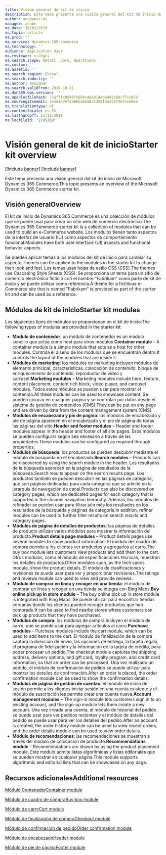 ```yaml
---
title: Visión general de kit de inicio
description: Este tema presenta una visión general del kit de inicio de Microsoft Dynamics 365 Commerce.
author: anupamar-ms
manager: annbe
ms.date: 10/01/2019
ms.topic: article
ms.prod: ''
ms.service: dynamics-365-commerce
ms.technology: ''
audience: Application User
ms.reviewer: v-chgri
ms.search.scope: Retail, Core, Operations
ms.custom: ''
ms.assetid: ''
ms.search.region: Global
ms.search.industry: ''
ms.author: anupamar
ms.search.validFrom: 2019-10-31
ms.dyn365.ops.version: ''
ms.openlocfilehash: 73af7fc8845fe08bc4aa014abe4d8c6dcf7ccb7d
ms.sourcegitcommit: 3a4e137ef3a96ba0a58c5352f4a3b57467ace9ae
ms.translationtype: HT
ms.contentlocale: es-ES
ms.lasthandoff: 11/11/2019
ms.locfileid: "2785269"
---
```

# <a name="starter-kit-overview"></a><span data-ttu-id="beede-103">Visión general de kit de inicio</span><span class="sxs-lookup"><span data-stu-id="beede-103">Starter kit overview</span></span>

[!include [banner](includes/preview-banner.md)]
[!include [banner](includes/banner.md)]

<span data-ttu-id="beede-104">Este tema presenta una visión general del kit de inicio de Microsoft Dynamics 365 Commerce.</span><span class="sxs-lookup"><span data-stu-id="beede-104">This topic presents an overview of the Microsoft Dynamics 365 Commerce starter kit.</span></span>

## <a name="overview"></a><span data-ttu-id="beede-105">Visión general</span><span class="sxs-lookup"><span data-stu-id="beede-105">Overview</span></span>

<span data-ttu-id="beede-106">El kit de inicio de Dynamics 365 Commerce es una colección de módulos que se puede usar para crear un sitio web de comercio electrónico.</span><span class="sxs-lookup"><span data-stu-id="beede-106">The Dynamics 365 Commerce starter kit is a collection of modules that can be used to build an e-Commerce website.</span></span> <span data-ttu-id="beede-107">Los módulos tienen tanto aspectos de la interfaz de usuario (IU) como aspectos de comportamiento funcional.</span><span class="sxs-lookup"><span data-stu-id="beede-107">Modules have both user interface (UI) aspects and functional behavior aspects.</span></span>

<span data-ttu-id="beede-108">Se pueden aplicar temas a los módulos del kit de inicio para cambiar su aspecto.</span><span class="sxs-lookup"><span data-stu-id="beede-108">Themes can be applied to the modules in the starter kit to change their look and feel.</span></span> <span data-ttu-id="beede-109">Los temas usan hojas de estilo CSS (CSS).</span><span class="sxs-lookup"><span data-stu-id="beede-109">The themes use Cascading Style Sheets (CSS).</span></span> <span data-ttu-id="beede-110">Se proporciona un tema para un sitio de comercio electrónico ficticio con el nombre “Fabrikam” como parte de kit de inicio y se puede utilizar como referencia.</span><span class="sxs-lookup"><span data-stu-id="beede-110">A theme for a fictitious e-Commerce site that is named "Fabrikam" is provided as part of the starter kit and can be used as a reference.</span></span>

## <a name="starter-kit-modules"></a><span data-ttu-id="beede-111">Módulos de kit de inicio</span><span class="sxs-lookup"><span data-stu-id="beede-111">Starter kit modules</span></span>

<span data-ttu-id="beede-112">Los siguientes tipos de módulos se proporcionan en el kit de inicio:</span><span class="sxs-lookup"><span data-stu-id="beede-112">The following types of modules are provided in the starter kit:</span></span>

- <span data-ttu-id="beede-113">**Módulo de contenedor**: un módulo de contenedor es un módulo sencillo que actúa como host para otros módulos.</span><span class="sxs-lookup"><span data-stu-id="beede-113">**Container module** – A container module is a simple module that acts as a host for other modules.</span></span> <span data-ttu-id="beede-114">Controla el diseño de los módulos que se encuentran dentro.</span><span class="sxs-lookup"><span data-stu-id="beede-114">It controls the layout of the modules that are inside it.</span></span>
- <span data-ttu-id="beede-115">**Módulos de marketing**: los módulos de marketing incluyen módulos de elemento principal, características, colocación de contenido, bloque de enriquecimiento de contenido, reproductor de vídeo y carrusel.</span><span class="sxs-lookup"><span data-stu-id="beede-115">**Marketing modules** – Marketing modules include hero, feature, content placement, content rich block, video player, and carousel modules.</span></span> <span data-ttu-id="beede-116">Todos estos módulos se pueden usar para mostrar el contenido.</span><span class="sxs-lookup"><span data-stu-id="beede-116">All these modules can be used to showcase content.</span></span> <span data-ttu-id="beede-117">Se pueden colocar en cualquier página y se controlan por datos desde el sistema de gestión de contenidos (CMS).</span><span class="sxs-lookup"><span data-stu-id="beede-117">They can be put on any page and are driven by data from the content management system (CMS).</span></span>
- <span data-ttu-id="beede-118">**Módulos de encabezado y pie de página**: los módulos de encabezado y pie de página aparecen en el encabezado y el pie de página de todas las páginas del sitio.</span><span class="sxs-lookup"><span data-stu-id="beede-118">**Header and footer modules** – Header and footer modules appear in the header and footer of all site pages.</span></span> <span data-ttu-id="beede-119">Esos módulos se pueden configurar según sea necesario a través de las propiedades.</span><span class="sxs-lookup"><span data-stu-id="beede-119">These modules can be configured as required through properties.</span></span>
- <span data-ttu-id="beede-120">**Módulos de búsqueda**: los productos se pueden descubrir mediante el módulo de búsqueda en el encabezado.</span><span class="sxs-lookup"><span data-stu-id="beede-120">**Search modules** – Products can be discovered by using the search module in the header.</span></span> <span data-ttu-id="beede-121">Los resultados de la búsqueda aparecen en la página de resultados de la búsqueda.</span><span class="sxs-lookup"><span data-stu-id="beede-121">Search results appear on the search results page.</span></span> <span data-ttu-id="beede-122">Los productos también se pueden descubrir en las páginas de categoría, que son páginas dedicadas para cada categoría que se admite en la jerarquía de navegación de canal.</span><span class="sxs-lookup"><span data-stu-id="beede-122">Products can also be discovered on category pages, which are dedicated pages for each category that is supported in the channel navigation hierarchy.</span></span> <span data-ttu-id="beede-123">Además, los módulos de refinador se pueden usar para filtrar aún más los resultados en los resultados de la búsqueda y páginas de categoría.</span><span class="sxs-lookup"><span data-stu-id="beede-123">In addition, refiner modules can be used to further filter results on search results and category pages.</span></span>
- <span data-ttu-id="beede-124">**Módulos de página de detalles de productos**: las páginas de detalles de producto utilizan varios módulos para mostrar la información del producto.</span><span class="sxs-lookup"><span data-stu-id="beede-124">**Product details page modules** – Product details pages use several modules to show product information.</span></span> <span data-ttu-id="beede-125">El módulo del cuadro de compra permite a los clientes ver productos y agregarlos al carro.</span><span class="sxs-lookup"><span data-stu-id="beede-125">The buy box module lets customers view products and add them to the cart.</span></span> <span data-ttu-id="beede-126">Otros módulos, como el módulo de especificaciones técnicas, muestran los detalles de productos.</span><span class="sxs-lookup"><span data-stu-id="beede-126">Other modules such, as the tech specs module, show the product details.</span></span> <span data-ttu-id="beede-127">El módulo de clasificaciones y revisiones se puede usar para ver y proporcionar revisiones.</span><span class="sxs-lookup"><span data-stu-id="beede-127">The ratings and reviews module can used to view and provide reviews.</span></span>
- <span data-ttu-id="beede-128">**Módulo de comprar en línea y recoger en una tienda**: el módulo de comprar en línea y recoger en una tienda se integra con Bing Maps.</span><span class="sxs-lookup"><span data-stu-id="beede-128">**Buy online pick up in store module** – The buy online pick up in store module is integrated with Bing Maps.</span></span> <span data-ttu-id="beede-129">Se puede utilizar para encontrar tiendas cercanas donde los clientes pueden recoger productos que han comprado.</span><span class="sxs-lookup"><span data-stu-id="beede-129">It can be used to find nearby stores where customers can pick up products that they have purchased.</span></span>
- <span data-ttu-id="beede-130">**Módulos de compra**: los módulos de compra incluyen el módulo de carro, que se puede usar para agregar artículos al carro.</span><span class="sxs-lookup"><span data-stu-id="beede-130">**Purchase modules** – Purchase modules include the cart module, which can be used to add items to the cart.</span></span> <span data-ttu-id="beede-131">El módulo de finalización de la compra captura la dirección de envío, las opciones de entrega, la tarjeta regalo, el programa de fidelización y la información de la tarjeta de crédito, para poder procesar un pedido.</span><span class="sxs-lookup"><span data-stu-id="beede-131">The checkout module captures the shipping address, delivery options, and gift card, loyalty program, and credit card information, so that an order can be processed.</span></span> <span data-ttu-id="beede-132">Una vez realizado un pedido, el módulo de confirmación de pedido se puede utilizar para mostrar los detalles de confirmación.</span><span class="sxs-lookup"><span data-stu-id="beede-132">After an order is placed, the order confirmation module can be used to show the confirmation details.</span></span>
- <span data-ttu-id="beede-133">**Módulos de página de gestión de cuentas**: el módulo de inicio de sesión permite a los clientes iniciar sesión en una cuenta existente y el módulo de suscripción les permite crear una cuenta nueva.</span><span class="sxs-lookup"><span data-stu-id="beede-133">**Account management modules** – The sign-in module lets customers sign in to an existing account, and the sign-up module lets them create a new account.</span></span> <span data-ttu-id="beede-134">Una vez creada una cuenta, el módulo de historial del pedido se puede usar para ver pedidos recientes y el módulo de detalles del pedido se puede usar para ver los detalles del pedido.</span><span class="sxs-lookup"><span data-stu-id="beede-134">After an account is created, the order history module can be used to view recent orders, and the order details module can be used to view order details.</span></span>
- <span data-ttu-id="beede-135">**Módulo de recomendaciones**: las recomendaciones se muestran a través del módulo de colocación de producto.</span><span class="sxs-lookup"><span data-stu-id="beede-135">**Recommendations module** – Recommendations are shown by using the product placement module.</span></span> <span data-ttu-id="beede-136">Este módulo admite listas algorítmicas y listas editoriales que se pueden mostrar en cualquier página.</span><span class="sxs-lookup"><span data-stu-id="beede-136">This module supports algorithmic and editorial lists that can be showcased on any page.</span></span>

## <a name="additional-resources"></a><span data-ttu-id="beede-137">Recursos adicionales</span><span class="sxs-lookup"><span data-stu-id="beede-137">Additional resources</span></span>

[<span data-ttu-id="beede-138">Módulo Contenedor</span><span class="sxs-lookup"><span data-stu-id="beede-138">Container module</span></span>](add-container-module.md)

[<span data-ttu-id="beede-139">Módulo de cuadro de compra</span><span class="sxs-lookup"><span data-stu-id="beede-139">Buy box module</span></span>](add-buy-box.md)

[<span data-ttu-id="beede-140">Módulo de carro</span><span class="sxs-lookup"><span data-stu-id="beede-140">Cart module</span></span>](add-cart-module.md)

[<span data-ttu-id="beede-141">Módulo de finalización de compra</span><span class="sxs-lookup"><span data-stu-id="beede-141">Checkout module</span></span>](add-checkout-module.md)

[<span data-ttu-id="beede-142">Módulo de confirmación de pedido</span><span class="sxs-lookup"><span data-stu-id="beede-142">Order confirmation module</span></span>](order-confirmation-module.md)

[<span data-ttu-id="beede-143">Módulo de encabezado</span><span class="sxs-lookup"><span data-stu-id="beede-143">Header module</span></span>](author-header-module.md)

[<span data-ttu-id="beede-144">Módulo de pie de página</span><span class="sxs-lookup"><span data-stu-id="beede-144">Footer module</span></span>](author-footer-module.md)
